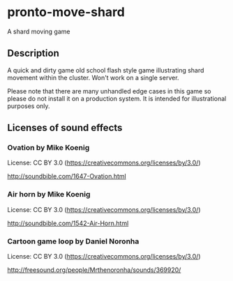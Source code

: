 # pronto-move-shard

A shard moving game

## Description

A quick and dirty game old school flash style game illustrating shard movement within the cluster.
Won't work on a single server.

Please note that there are many unhandled edge cases in this game so please do not install it on a production system.
It is intended for illustrational purposes only.

## Licenses of sound effects

### Ovation by Mike Koenig

License: CC BY 3.0 (https://creativecommons.org/licenses/by/3.0/)

http://soundbible.com/1647-Ovation.html

### Air horn by Mike Koenig

License: CC BY 3.0 (https://creativecommons.org/licenses/by/3.0/)

http://soundbible.com/1542-Air-Horn.html

### Cartoon game loop by Daniel Noronha

License: CC BY 3.0 (https://creativecommons.org/licenses/by/3.0/)

http://freesound.org/people/Mrthenoronha/sounds/369920/
